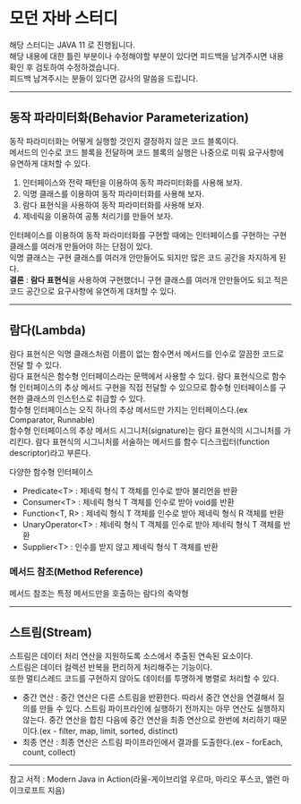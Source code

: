 # 모던 자바 스터디
해당 스터디는 JAVA 11 로 진행됩니다.<br/>
해당 내용에 대한 틀린 부분이나 수정해야할 부분이 있다면 피드백을 남겨주시면 내용 확인 후 검토하여 수정하겠습니다.<br/>
피드백 남겨주시는 분들이 있다면 감사의 말씀을 드립니다.

<hr>

## 동작 파라미터화(Behavior Parameterization)
동작 파라미터화는 어떻게 실행할 것인지 결정하지 않은 코드 블록이다.<br/>
메서드의 인수로 코드 블록을 전달하며 코드 블록의 실행은 나중으로 미뤄 요구사항에 유연하게 대처할 수 있다.

1. 인터페이스와 전략 패턴을 이용하여 동작 파라미터화를 사용해 보자.
2. 익명 클래스를 이용하여 동작 파라미터화를 사용해 보자.
3. 람다 표현식을 사용하여 동작 파라미터화를 사용해 보자.
4. 제네릭을 이용하여 공통 처리기를 만들어 보자.

인터페이스를 이용하여 동작 파라미터화를 구현할 때에는 인터페이스를 구현하는 구현 클래스를 여러개 만들어야 하는 단점이 있다.<br/>
익명 클래스는 구현 클래스를 여러개 안만들어도 되지만 많은 코드 공간을 차지하게 된다.<br/>
**결론** : **람다 표현식**을 사용하여 구현했더니 구현 클래스를 여러개 안만들어도 되고 적은 코드 공간으로 요구사항에 유연하게 대처할 수 있다.<br/>

<hr>

## 람다(Lambda)
람다 표현식은 익명 클래스처럼 이름이 없는 함수면서 메서드를 인수로 깔끔한 코드로 전달 할 수 있다.<br/>
람다 표현식은 함수형 인터페이스라는 문맥에서 사용할 수 있다. 람다 표현식으로 함수형 인터페이스의 추상 메서드 구현을 직접 전달할 수 있으므로 함수형 인터페이스를 구현한 클래스의 인스턴스로 취급할 수 있다.<br/>
함수형 인터페이스는 오직 하나의 추상 메서드만 가지는 인터페이스다.(ex Comparator, Runnable)<br/>
함수형 인터페이스의 추상 메서드 시그니처(signature)는 람다 표현식의 시그니처를 가리킨다. 람다 표현식의 시그니처를 서술하는 메서드를 함수 디스크립터(function descriptor)라고 부른다.<br/>

다양한 함수형 인터페이스<br/>
- Predicate\<T> : 제네릭 형식 T 객체를 인수로 받아 불리언을 반환
- Consumer\<T> : 제네릭 형식 T 객체를 인수로 받아 void를 반환
- Function\<T, R> : 제네릭 형식 T 객체를 인수로 받아 제네릭 형식 R 객체를 반환
- UnaryOperator\<T> : 제네릭 형식 T 객체를 인수로 받아 제네릭 형식 T 객체를 반환
- Supplier\<T> : 인수를 받지 않고 제네릭 형식 T 객체를 반환

### 메서드 참조(Method Reference)
메서드 참조는 특정 메서드만을 호출하는 람다의 축약형

<hr>

## 스트림(Stream)
스트림은 데이터 처리 연산을 지원하도록 소스에서 추출된 연속된 요소이다.<br/>
스트림은 데이터 컬렉션 반복을 편리하게 처리해주는 기능이다.<br/>
또한 멀티스레드 코드를 구현하지 않아도 데이터를 투명하게 병렬로 처리할 수 있다.<br/>

- 중간 연산 : 중간 연산은 다른 스트림을 반환한다. 따라서 중간 연산을 연결해서 질의를 만들 수 있다. 스트림 파이프라인에 실행하기 전까지는 아무 연산도 실행하지 않는다. 중간 연산을 합친 다음에 중간 연산을 최종 연산으로 한번에 처리하기 때문이다.(ex - filter, map, limit, sorted, distinct)
- 최종 연산 : 최종 연산은 스트림 파이프라인에서 결과를 도출한다.(ex - forEach, count, collect)

<hr>

참고 서적 : Modern Java in Action(라울-게이브리얼 우르마, 마리오 푸스코, 앨런 마이크로프트 지음)